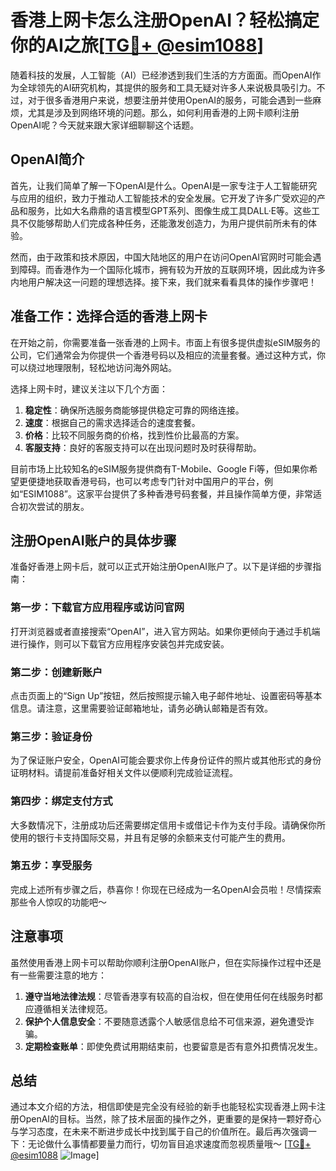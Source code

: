 # 香港上网卡怎么注册OpenAI？轻松搞定你的AI之旅[[TG💪+ @esim1088](https://t.me/s/esim1088)]

随着科技的发展，人工智能（AI）已经渗透到我们生活的方方面面。而OpenAI作为全球领先的AI研究机构，其提供的服务和工具无疑对许多人来说极具吸引力。不过，对于很多香港用户来说，想要注册并使用OpenAI的服务，可能会遇到一些麻烦，尤其是涉及到网络环境的问题。那么，如何利用香港的上网卡顺利注册OpenAI呢？今天就来跟大家详细聊聊这个话题。

## OpenAI简介

首先，让我们简单了解一下OpenAI是什么。OpenAI是一家专注于人工智能研究与应用的组织，致力于推动人工智能技术的安全发展。它开发了许多广受欢迎的产品和服务，比如大名鼎鼎的语言模型GPT系列、图像生成工具DALL·E等。这些工具不仅能够帮助人们完成各种任务，还能激发创造力，为用户提供前所未有的体验。

然而，由于政策和技术原因，中国大陆地区的用户在访问OpenAI官网时可能会遇到障碍。而香港作为一个国际化城市，拥有较为开放的互联网环境，因此成为许多内地用户解决这一问题的理想选择。接下来，我们就来看看具体的操作步骤吧！

## 准备工作：选择合适的香港上网卡

在开始之前，你需要准备一张香港的上网卡。市面上有很多提供虚拟eSIM服务的公司，它们通常会为你提供一个香港号码以及相应的流量套餐。通过这种方式，你可以绕过地理限制，轻松地访问海外网站。

选择上网卡时，建议关注以下几个方面：

1. **稳定性**：确保所选服务商能够提供稳定可靠的网络连接。
2. **速度**：根据自己的需求选择适合的速度套餐。
3. **价格**：比较不同服务商的价格，找到性价比最高的方案。
4. **客服支持**：良好的客服支持可以在出现问题时及时获得帮助。

目前市场上比较知名的eSIM服务提供商有T-Mobile、Google Fi等，但如果你希望更便捷地获取香港号码，也可以考虑专门针对中国用户的平台，例如“ESIM1088”。这家平台提供了多种香港号码套餐，并且操作简单方便，非常适合初次尝试的朋友。

## 注册OpenAI账户的具体步骤

准备好香港上网卡后，就可以正式开始注册OpenAI账户了。以下是详细的步骤指南：

### 第一步：下载官方应用程序或访问官网

打开浏览器或者直接搜索“OpenAI”，进入官方网站。如果你更倾向于通过手机端进行操作，则可以下载官方应用程序安装包并完成安装。

### 第二步：创建新账户

点击页面上的“Sign Up”按钮，然后按照提示输入电子邮件地址、设置密码等基本信息。请注意，这里需要验证邮箱地址，请务必确认邮箱是否有效。

### 第三步：验证身份

为了保证账户安全，OpenAI可能会要求你上传身份证件的照片或其他形式的身份证明材料。请提前准备好相关文件以便顺利完成验证流程。

### 第四步：绑定支付方式

大多数情况下，注册成功后还需要绑定信用卡或借记卡作为支付手段。请确保你所使用的银行卡支持国际交易，并且有足够的余额来支付可能产生的费用。

### 第五步：享受服务

完成上述所有步骤之后，恭喜你！你现在已经成为一名OpenAI会员啦！尽情探索那些令人惊叹的功能吧～

## 注意事项

虽然使用香港上网卡可以帮助你顺利注册OpenAI账户，但在实际操作过程中还是有一些需要注意的地方：

1. **遵守当地法律法规**：尽管香港享有较高的自治权，但在使用任何在线服务时都应遵循相关法律规范。
2. **保护个人信息安全**：不要随意透露个人敏感信息给不可信来源，避免遭受诈骗。
3. **定期检查账单**：即使免费试用期结束前，也要留意是否有意外扣费情况发生。

## 总结

通过本文介绍的方法，相信即使是完全没有经验的新手也能轻松实现香港上网卡注册OpenAI的目标。当然，除了技术层面的操作之外，更重要的是保持一颗好奇心与学习态度，在未来不断进步成长中找到属于自己的价值所在。最后再次强调一下：无论做什么事情都要量力而行，切勿盲目追求速度而忽视质量哦～ [[TG💪+ @esim1088](https://t.me/s/esim1088) ![Image](https://i.postimg.cc/4NQfJmqS/Snipaste-2025-05-13-00-14-12.png)]